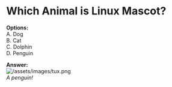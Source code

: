 <h1>Which Animal is Linux Mascot?</h1>

**Options:**
<br>
A. Dog
<br>
B. Cat
<br>
C. Dolphin
<br>
D. Penguin

**Answer:**
<br>
![/assets/images/tux.png](https://mdg.imgix.net/assets/images/tux.png?auto=format&fit=clip&q=40&w=100)
<br>
<em> A penguin! </em>

